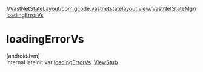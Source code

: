 //[VastNetStateLayout](../../../index.md)/[com.gcode.vastnetstatelayout.view](../index.md)/[VastNetStateMgr](index.md)/[loadingErrorVs](loading-error-vs.md)

# loadingErrorVs

[androidJvm]\
internal lateinit var [loadingErrorVs](loading-error-vs.md): [ViewStub](https://developer.android.com/reference/kotlin/android/view/ViewStub.html)
